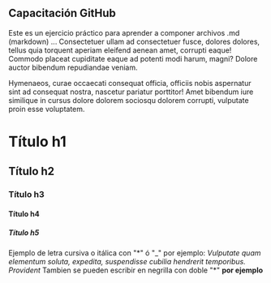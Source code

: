 ## Capacitación GitHub

Este es un ejercicio práctico para aprender a componer archivos .md (markdown) ... Consectetuer ullam ad consectetuer fusce, dolores dolores, tellus quia torquent aperiam eleifend aenean amet, corrupti eaque! Commodo placeat cupiditate eaque ad potenti modi harum, magni? Dolore auctor bibendum repudiandae veniam.

Hymenaeos, curae occaecati consequat officia, officiis nobis aspernatur sint ad consequat nostra, nascetur pariatur porttitor! Amet bibendum iure similique in cursus dolore dolorem sociosqu dolorem corrupti, vulputate proin esse voluptatem.

# Título h1
## Título h2
### Título h3
#### Título h4
##### Título h5

Ejemplo de letra cursiva o itálica con "\*" ó "_" por ejemplo: _Vulputate quam elementum soluta, expedita, suspendisse cubilia hendrerit temporibus. Provident_ Tambien se pueden escribir en negrilla con doble "\*" **por ejemplo**
